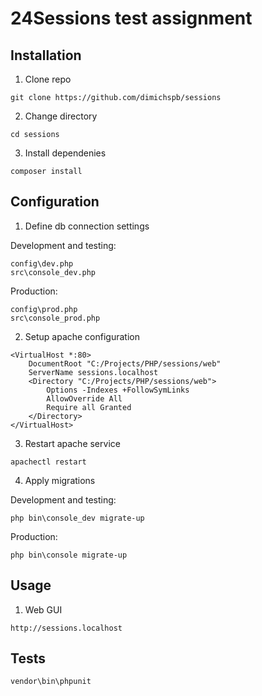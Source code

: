 # 24Sessions test assignment

## Installation

1. Clone repo

```
git clone https://github.com/dimichspb/sessions
```

2. Change directory

```
cd sessions
```

3. Install dependenies

```
composer install
```

## Configuration

1. Define db connection settings

Development and testing:
```
config\dev.php
src\console_dev.php
```

Production:
```
config\prod.php
src\console_prod.php
```

2. Setup apache configuration

```
<VirtualHost *:80>
    DocumentRoot "C:/Projects/PHP/sessions/web"
    ServerName sessions.localhost
    <Directory "C:/Projects/PHP/sessions/web">
        Options -Indexes +FollowSymLinks
        AllowOverride All
        Require all Granted
    </Directory>
</VirtualHost>
```

3. Restart apache service

```
apachectl restart
```

4. Apply migrations

Development and testing:
```
php bin\console_dev migrate-up
```

Production:
```
php bin\console migrate-up
```

## Usage

1. Web GUI

```
http://sessions.localhost
```

## Tests

```
vendor\bin\phpunit
```